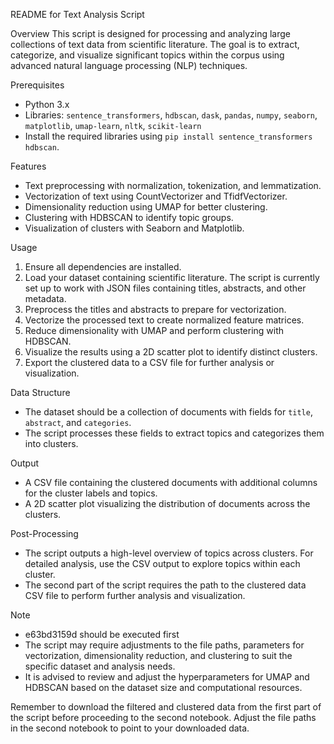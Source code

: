 README for Text Analysis Script

Overview
This script is designed for processing and analyzing large collections of text data from scientific literature. The goal is to extract, categorize, and visualize significant topics within the corpus using advanced natural language processing (NLP) techniques.

Prerequisites
- Python 3.x
- Libraries: `sentence_transformers`, `hdbscan`, `dask`, `pandas`, `numpy`, `seaborn`, `matplotlib`, `umap-learn`, `nltk`, `scikit-learn`
- Install the required libraries using `pip install sentence_transformers hdbscan`.

Features
- Text preprocessing with normalization, tokenization, and lemmatization.
- Vectorization of text using CountVectorizer and TfidfVectorizer.
- Dimensionality reduction using UMAP for better clustering.
- Clustering with HDBSCAN to identify topic groups.
- Visualization of clusters with Seaborn and Matplotlib.

Usage
1. Ensure all dependencies are installed.
2. Load your dataset containing scientific literature. The script is currently set up to work with JSON files containing titles, abstracts, and other metadata.
3. Preprocess the titles and abstracts to prepare for vectorization.
4. Vectorize the processed text to create normalized feature matrices.
5. Reduce dimensionality with UMAP and perform clustering with HDBSCAN.
6. Visualize the results using a 2D scatter plot to identify distinct clusters.
7. Export the clustered data to a CSV file for further analysis or visualization.

Data Structure
- The dataset should be a collection of documents with fields for `title`, `abstract`, and `categories`.
- The script processes these fields to extract topics and categorizes them into clusters.

Output
- A CSV file containing the clustered documents with additional columns for the cluster labels and topics.
- A 2D scatter plot visualizing the distribution of documents across the clusters.

Post-Processing
- The script outputs a high-level overview of topics across clusters. For detailed analysis, use the CSV output to explore topics within each cluster.
- The second part of the script requires the path to the clustered data CSV file to perform further analysis and visualization.

Note
- e63bd3159d should be executed first
- The script may require adjustments to the file paths, parameters for vectorization, dimensionality reduction, and clustering to suit the specific dataset and analysis needs.
- It is advised to review and adjust the hyperparameters for UMAP and HDBSCAN based on the dataset size and computational resources.

Remember to download the filtered and clustered data from the first part of the script before proceeding to the second notebook. Adjust the file paths in the second notebook to point to your downloaded data.

